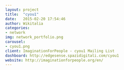 ```yaml
---
layout: project
title:  "cyou1"
date:   2015-02-20 17:54:46
author: Wikitalia
categories:
- network
img: network_portfolio.png
carousel:
- cyou1.png
client: ImaginationForPeople - cyou1 Mailing List
dashboard: http://edgesense.spazidigitali.com/cyou1
website: http://imaginationforpeople.org/en/
---
```

